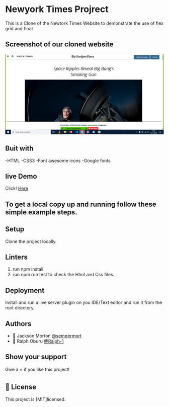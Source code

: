 # Newyork Times Projrect 

This is a Clone of the Newtork Times Website to demonstrate the use of flex grid and float

## Screenshot of our cloned website
![The project is built using HTML and CSS with an extensive use of the grid, flex ,float and css properties. ](images/screenshort.jpg)

## Buit with

-HTML
-CSS3
-Font awesome icons
-Google fonts

## live Demo

Click! [Here](https://raw.githack.com/sempermort/NewyorkTimes/Developing/Index.html)   

## To get a local copy up and running follow these simple example steps.

## Setup

Clone the project locally.

## Linters

1. run npm install.
2. run npm run test to check the Html and Css files.

## Deployment

Install and run a live server plugin on you IDE/Text editor and run it from the root directory.

## Authors
- 👤 Jackson Morton [@sempermort](https://github.com/sempermort) 
- 👤 Ralph Oburu [@Ralph-1](https://github.com/Ralph-1) 


## Show your support

Give a ⭐️ if you like this project!

## 📝 License

This project is [MIT]licensed.





